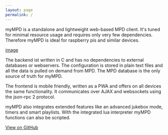 ```yaml
---
layout: page
permalink: /
---
```


myMPD is a standalone and lightweight web-based MPD client. It's tuned for minimal resource usage and requires only very few dependencies. Therefore myMPD is ideal for raspberry pis and similar devices.

[image](/assets/myMDPv6.7.0.gif)

The backend ist written in C and has no dependencies to external databases or webservers. The configuration is stored in plain text files and all the data is pulled on demand from MPD. The MPD database is the only source of truth for myMPD.

The frontend is mobile friendly, written as a PWA and offers on all devices the same functionality. It communicates over AJAX and websockets using the json-rpc 2 protocol.

myMPD also integrates extended features like an advanced jukebox mode, timers and smart playlists. With the integrated lua interpreter myMPD functions can also be scripted.

<a id="forkme_banner" href="https://github.com/jcorporation/myMPD">View on GitHub</a>
